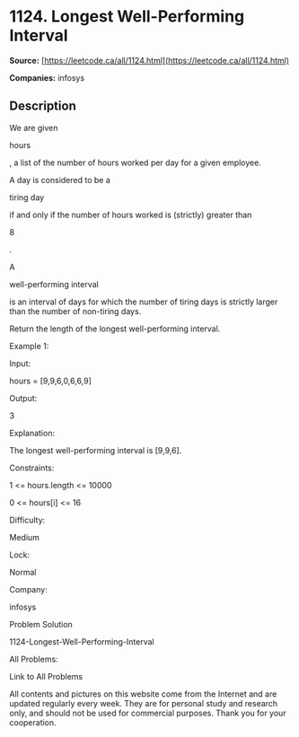 # 1124. Longest Well-Performing Interval

**Source:** [https://leetcode.ca/all/1124.html](https://leetcode.ca/all/1124.html)

**Companies:** infosys

## Description

We are given

hours

, a list of the number of hours worked per day for a
        given employee.

A day is considered to be a

tiring day

if and only if the number of hours worked is
        (strictly) greater than

8

.

A

well-performing interval

is an interval of days for which the number of tiring
        days is strictly larger than the number of non-tiring days.

Return the length of the longest well-performing interval.

Example 1:

Input:

hours = [9,9,6,0,6,6,9]

Output:

3

Explanation:

The longest well-performing interval is [9,9,6].

Constraints:

1 <= hours.length <= 10000

0 <= hours[i] <= 16

Difficulty:

Medium

Lock:

Normal

Company:

infosys

Problem Solution

1124-Longest-Well-Performing-Interval

All Problems:

Link to All Problems

All contents and pictures on this website come from the Internet and are updated regularly every week. They are for personal study and research only, and should not be used for commercial purposes. Thank you for your cooperation.

